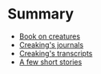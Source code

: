 # Summary

* [Book on creatures](Creatures.md)
* [Creaking's journals](CreakJou.md)
* [Creaking's transcripts](Transcripts.md)
* [A few short stories](ShortStories.md)